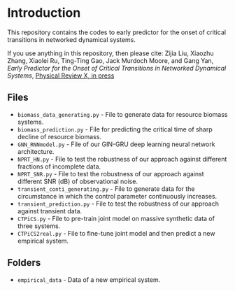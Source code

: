 # Introduction
This repository contains the codes to early predictor for the onset of critical transitions in networked dynamical systems.

If you use anything in this repository, then please cite:
Zijia Liu, Xiaozhu Zhang, Xiaolei Ru, Ting-Ting Gao, Jack Murdoch Moore, and Gang Yan, _Early Predictor for the Onset of Critical Transitions in Networked Dynamical Systems_, [Physical Review X, in press](https://journals.aps.org/prx/accepted/e2075Kb9Zde1860517e53a2509870f0dbc868ad39)

## Files
+ `biomass_data_generating.py` - File to generate data for resource biomass systems.
+ `biomass_prediction.py` - File for predicting the critical time of sharp decline of resource biomass.
+ `GNN_RNNmodel.py` - File of our GIN-GRU deep learning neural network architecture.
+ `NPRT_HN.py` - File to test the robustness of our approach against different fractions of incomplete data.
+ `NPRT_SNR.py` - File to test the robustness of our approach against different SNR (dB) of observational noise.
+ `transient_conti_generating.py` - File to generate data for the circumstance in which the control parameter continuously increases.
+ `transient_prediction.py` - File to test the robustness of our approach against transient data.
+ `CTPiCS.py` - File to pre-train joint model on massive synthetic data of three systems.
+ `CTPiCS2real.py` - File to fine-tune joint model and then predict a new empirical system.

## Folders
+ `empirical_data` - Data of a new empirical system.
